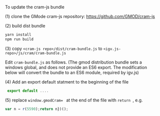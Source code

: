 To update the cram-js bundle

(1)  clone the GMode cram-js repository:  https://github.com/GMOD/cram-js

(2)  build dist bundle

```bash
yarn install
npm run build
```

(3) copy `<cram-js repo>/dist/cram-bundle.js`  to `<igv.js-repo>/js/cram/cram-bundle.js`

Edit `cram-bundle.js` as follows. (The gmod distribution bundle sets a windows global, and does not provide an ES6
export.  The modification below will convert the bundle to an ES6 module, required by igv.js)

(4) Add an export default statment to the beginning of the file

```js
 export default ....
```

(5) replace ```window.gmodCram= ``` at the end of the file with ```return ```,  e.g.

```js
var n = r(5590);return n})();
```



